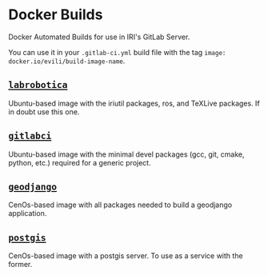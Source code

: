 # Docker Builds

Docker Automated Builds for use in IRI's GitLab Server.

You can use it in your `.gitlab-ci.yml` build file with the tag `image: docker.io/evili/build-image-name`.

## [`labrobotica`](labrobotica)
Ubuntu-based image with the iriutil packages, ros, and TeXLive packages. If in doubt use this one.

## [`gitlabci`](gitlabci)
Ubuntu-based image with the minimal devel packages (gcc, git, cmake, python, etc.) required for a generic project.

## [`geodjango`](geodjango)
CenOs-based image with all packages needed to build a geodjango application.

## [`postgis`](postgis)
CenOs-based image with a postgis server. To use as a service with the former.
